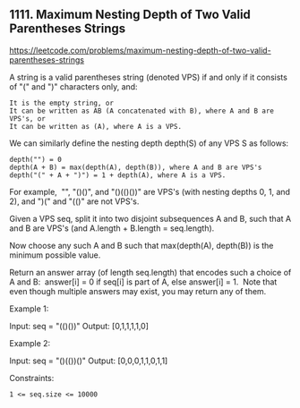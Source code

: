 ## 1111. Maximum Nesting Depth of Two Valid Parentheses Strings

https://leetcode.com/problems/maximum-nesting-depth-of-two-valid-parentheses-strings

A string is a valid parentheses string (denoted VPS) if and only if it consists of "(" and ")" characters only, and:

    It is the empty string, or
    It can be written as AB (A concatenated with B), where A and B are VPS's, or
    It can be written as (A), where A is a VPS.

We can similarly define the nesting depth depth(S) of any VPS S as follows:

    depth("") = 0
    depth(A + B) = max(depth(A), depth(B)), where A and B are VPS's
    depth("(" + A + ")") = 1 + depth(A), where A is a VPS.

For example,  "", "()()", and "()(()())" are VPS's (with nesting depths 0, 1, and 2), and ")(" and "(()" are not VPS's.

Given a VPS seq, split it into two disjoint subsequences A and B, such that A and B are VPS's (and A.length + B.length = seq.length).

Now choose any such A and B such that max(depth(A), depth(B)) is the minimum possible value.

Return an answer array (of length seq.length) that encodes such a choice of A and B:  answer[i] = 0 if seq[i] is part of A, else answer[i] = 1.  Note that even though multiple answers may exist, you may return any of them.

Example 1:

Input: seq = "(()())"
Output: [0,1,1,1,1,0]

Example 2:

Input: seq = "()(())()"
Output: [0,0,0,1,1,0,1,1]

Constraints:

    1 <= seq.size <= 10000
